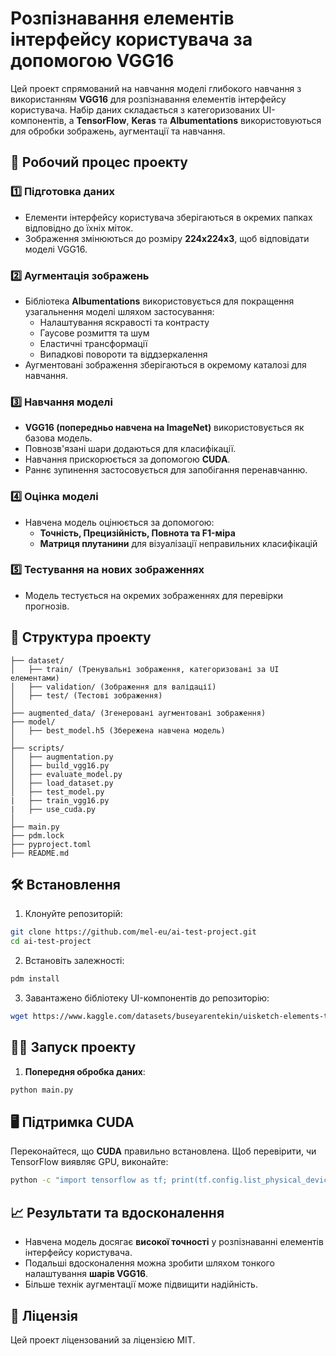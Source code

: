 # Розпізнавання елементів інтерфейсу користувача за допомогою VGG16

Цей проект спрямований на навчання моделі глибокого навчання з використанням **VGG16** для розпізнавання елементів інтерфейсу користувача. Набір даних складається з категоризованих UI-компонентів, а **TensorFlow**, **Keras** та **Albumentations** використовуються для обробки зображень, аугментації та навчання.

## 🚀 Робочий процес проекту

### 1️⃣ Підготовка даних
* Елементи інтерфейсу користувача зберігаються в окремих папках відповідно до їхніх міток.
* Зображення змінюються до розміру **224x224x3**, щоб відповідати моделі VGG16.

### 2️⃣ Аугментація зображень
* Бібліотека **Albumentations** використовується для покращення узагальнення моделі шляхом застосування:
   * Налаштування яскравості та контрасту
   * Гаусове розмиття та шум
   * Еластичні трансформації
   * Випадкові повороти та віддзеркалення
* Аугментовані зображення зберігаються в окремому каталозі для навчання.

### 3️⃣ Навчання моделі
* **VGG16 (попередньо навчена на ImageNet)** використовується як базова модель.
* Повнозв'язані шари додаються для класифікації.
* Навчання прискорюється за допомогою **CUDA**.
* Раннє зупинення застосовується для запобігання перенавчанню.

### 4️⃣ Оцінка моделі
* Навчена модель оцінюється за допомогою:
   * **Точність, Прецизійність, Повнота та F1-міра**
   * **Матриця плутанини** для візуалізації неправильних класифікацій

### 5️⃣ Тестування на нових зображеннях
* Модель тестується на окремих зображеннях для перевірки прогнозів.

## 📂 Структура проекту

```
├── dataset/
│   ├── train/ (Тренувальні зображення, категоризовані за UI елементами)
│   ├── validation/ (Зображення для валідації)
│   ├── test/ (Тестові зображення)
│
├── augmented_data/ (Згенеровані аугментовані зображення)
├── model/
│   ├── best_model.h5 (Збережена навчена модель)
│
├── scripts/
│   ├── augmentation.py
│   ├── build_vgg16.py
│   ├── evaluate_model.py
│   ├── load_dataset.py
│   ├── test_model.py
|   ├── train_vgg16.py
|   ├── use_cuda.py
│
├── main.py
├── pdm.lock
├── pyproject.toml
├── README.md
```

## 🛠 Встановлення

1. Клонуйте репозиторій:

```sh
git clone https://github.com/mel-eu/ai-test-project.git
cd ai-test-project
```

2. Встановіть залежності:

```sh
pdm install
```


3. Завантажено бібліотеку UI-компонентів до репозиторію:
```sh
wget https://www.kaggle.com/datasets/buseyarentekin/uisketch-elements-train-and-validation
```


## 🏃‍♂️ Запуск проекту

1. **Попередня обробка даних**:

```sh
python main.py
```

## 🖥 Підтримка CUDA

Переконайтеся, що **CUDA** правильно встановлена. Щоб перевірити, чи TensorFlow виявляє GPU, виконайте:

```sh
python -c "import tensorflow as tf; print(tf.config.list_physical_devices('GPU'))"
```

## 📈 Результати та вдосконалення

* Навчена модель досягає **високої точності** у розпізнаванні елементів інтерфейсу користувача.
* Подальші вдосконалення можна зробити шляхом тонкого налаштування **шарів VGG16**.
* Більше технік аугментації може підвищити надійність.

## 📜 Ліцензія

Цей проект ліцензований за ліцензією MIT.